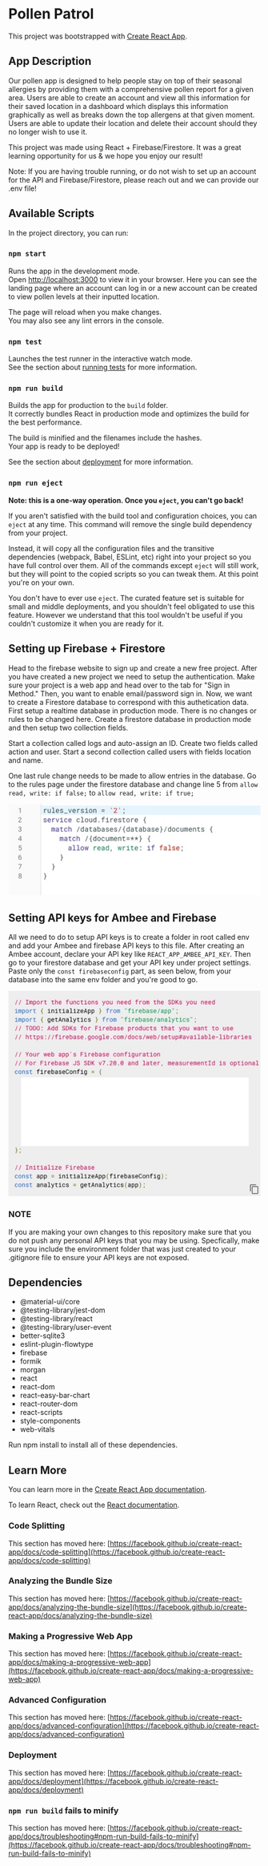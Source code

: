 # Pollen Patrol

This project was bootstrapped with [Create React App](https://github.com/facebook/create-react-app).

## App Description
Our pollen app is designed to help people stay on top of their seasonal allergies by providing them with a comprehensive pollen report for a given area. Users are able to create an account and view all this information for their saved location in a dashboard which displays this information graphically as well as breaks down the top allergens at that given moment. Users are able to update their location and delete their account should they no longer wish to use it. 

This project was made using React + Firebase/Firestore. It was a great learning opportunity for us & we hope you enjoy our result!

Note: If you are having trouble running, or do not wish to set up an account for the API and Firebase/Firestore, please reach out and we can provide our .env file!
## Available Scripts

In the project directory, you can run:

### `npm start`

Runs the app in the development mode.\
Open [http://localhost:3000](http://localhost:3000) to view it in your browser. Here you can see the landing page where an account can log in or a new account can be created to view pollen levels at their inputted location. 

The page will reload when you make changes.\
You may also see any lint errors in the console.

### `npm test`

Launches the test runner in the interactive watch mode.\
See the section about [running tests](https://facebook.github.io/create-react-app/docs/running-tests) for more information.

### `npm run build`

Builds the app for production to the `build` folder.\
It correctly bundles React in production mode and optimizes the build for the best performance.

The build is minified and the filenames include the hashes.\
Your app is ready to be deployed!

See the section about [deployment](https://facebook.github.io/create-react-app/docs/deployment) for more information.

### `npm run eject`

**Note: this is a one-way operation. Once you `eject`, you can't go back!**

If you aren't satisfied with the build tool and configuration choices, you can `eject` at any time. This command will remove the single build dependency from your project.

Instead, it will copy all the configuration files and the transitive dependencies (webpack, Babel, ESLint, etc) right into your project so you have full control over them. All of the commands except `eject` will still work, but they will point to the copied scripts so you can tweak them. At this point you're on your own.

You don't have to ever use `eject`. The curated feature set is suitable for small and middle deployments, and you shouldn't feel obligated to use this feature. However we understand that this tool wouldn't be useful if you couldn't customize it when you are ready for it.

## Setting up Firebase + Firestore

Head to the firebase website to sign up and create a new free project. After you have created a new project we need to setup the authentication. Make sure your project is a web app and head over to the tab for "Sign in Method." Then, you want to enable email/password sign in. Now, we want to create a Firestore database to correspond with this authetication data. First setup a realtime database in production mode. There is no changes or rules to be changed here. Create a firestore database in production mode and then setup two collection fields. 

Start a collection called logs and auto-assign an ID. Create two fields called action and user. 
Start a second collection called users with fields location and name.

One last rule change needs to be made to allow entries in the database. Go to the rules page under the firestore database and change line 5 from `allow read, write: if false;` to `allow read, write: if true;`

![Screenshot](./public/firestore_database.jpg)

## Setting API keys for Ambee and Firebase

All we need to do to setup API keys is to create a folder in root called env and add your Ambee and firebase API keys to this file. After creating an Ambee account, declare your API key like `REACT_APP_AMBEE_API_KEY`. Then go to your firestore database and get your API key under project settings. Paste only the `const firebaseconfig` part, as seen below, from your database into the same env folder and you're good to go. 

![Screenshot](./public/FirebaseAPI.jpg)

### NOTE

If you are making your own changes to this repository make sure that you do not push any personal API keys that you may be using. Specfically, make sure you include the environment folder that was just created to your .gitignore file to ensure your API keys are not exposed. 

## Dependencies

- @material-ui/core
- @testing-library/jest-dom
- @testing-library/react
- @testing-library/user-event
- better-sqlite3
- eslint-plugin-flowtype
- firebase
- formik
- morgan
- react
- react-dom
- react-easy-bar-chart
- react-router-dom
- react-scripts
- style-components
- web-vitals

Run npm install to install all of these dependencies. 


## Learn More

You can learn more in the [Create React App documentation](https://facebook.github.io/create-react-app/docs/getting-started).

To learn React, check out the [React documentation](https://reactjs.org/).

### Code Splitting

This section has moved here: [https://facebook.github.io/create-react-app/docs/code-splitting](https://facebook.github.io/create-react-app/docs/code-splitting)

### Analyzing the Bundle Size

This section has moved here: [https://facebook.github.io/create-react-app/docs/analyzing-the-bundle-size](https://facebook.github.io/create-react-app/docs/analyzing-the-bundle-size)

### Making a Progressive Web App

This section has moved here: [https://facebook.github.io/create-react-app/docs/making-a-progressive-web-app](https://facebook.github.io/create-react-app/docs/making-a-progressive-web-app)

### Advanced Configuration

This section has moved here: [https://facebook.github.io/create-react-app/docs/advanced-configuration](https://facebook.github.io/create-react-app/docs/advanced-configuration)

### Deployment

This section has moved here: [https://facebook.github.io/create-react-app/docs/deployment](https://facebook.github.io/create-react-app/docs/deployment)

### `npm run build` fails to minify

This section has moved here: [https://facebook.github.io/create-react-app/docs/troubleshooting#npm-run-build-fails-to-minify](https://facebook.github.io/create-react-app/docs/troubleshooting#npm-run-build-fails-to-minify)
